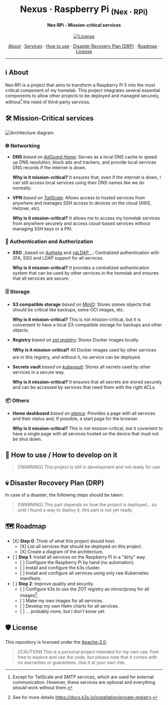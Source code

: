 <!-- markdownlint-disable MD033 -->

<h1 align="center">
  Nexus · Raspberry Pi <sub>(Nex · RPi)</sub>
</h1>

<h4 align="center">Nex·RPi - Mission-critical services</h4>

<div align="center">

[![License](https://img.shields.io/badge/License-Apache_2.0-blue?logo=git\&logoColor=white\&logoWidth=20)](../../LICENSE)

<!-- trunk-ignore-begin(markdown-link-check/404) -->

<a href="#ℹ%EF%B8%8F-about">About</a> · <a href="#%EF%B8%8F-mission-critical-services">Services</a> · <a href="#-how-to-use--how-to-develop-on-it">How to use</a> · <a href="#-disaster-recovery-plan-drp">Disaster Recovery Plan (DRP)</a> · <a href="#%EF%B8%8F-roadmap">Roadmap</a> · <a href="#%EF%B8%8F-license">License</a>

<!-- trunk-ignore-end(markdown-link-check/404) -->

</div>

***

<!-- markdownlint-enable MD033 -->

## ℹ️ About

Nex·RPi is a project that aims to transform a Raspberry Pi 5 into the most critical component of my homelab.
This project integrates several essential components to allow other projects to be deployed and managed securely,
without[^1] the need of third-party services.

## 🛠️ Mission-Critical services

![Architecture diagram](./assets/architecture.svg)

### 🌐 Networking

* **DNS** *based on [AdGuard Home](https://adguard.com/en/adguard-home/overview.html)*: Serves as a local DNS cache to
  speed up DNS resolution, block ads and trackers, and provide local services DNS records if the internet is down.

  **Why is it mission-critical?** It ensures that, even if the internet is down, I can still access local services using
  their DNS names like we do normally.

* **VPN** *based on [TailScale](https://tailscale.com/)*: Allows access to hosted services from anywhere and manages SSH
  access to devices on the cloud (AWS, Hetzner, etc).

  **Why is it mission-critical?** It allows me to access my homelab services from anywhere securely and access cloud-based
  services without managing SSH keys or a PKI.

### 🔐 Authentication and Authorization

* **SSO** \_based on [Authelia](https://www.authelia.com/) and [yaLDAP](https://github.com/chezmoi-sh/yaldap/tree/main)\_\_:
  Centralized authentication with 2FA, SSO and LDAP support for all services.

  **Why is it mission-critical?** It provides a centralized authentication system that can be used by other services
  in the homelab and ensures that all services are secure.

### 🗄️ Storage

* **S3 compatible storage** *based on [MinIO](https://min.io/)*: Stores somes objects that should be critical like
  backups, some OCI images, etc.

  **Why is it mission-critical?** This is not mission-critical, but it is convenient to have a local S3-compatible
  storage for backups and other objects.

* **Registry** *based on [zot registry](https://zotregistry.dev)*: Stores Docker images locally.

  ❗**Why is it mission-critical?** All Docker images used by other services are in this registry, and without it, no
  service can be deployed.

* **Secrets vault** *based on [kubevault](https://github.com/chezmoi-sh/kubevault)*: Stores all secrets used by other services in a secure way.

  **Why is it mission-critical?** It ensures that all secrets are stored securely and can be accessed by services that
  need them with the right ACLs.

### 📦 Others

* **Home dashboard** *based on [glance](https://github.com/glanceapp/glance)*: Provides a page with all services and their
  status and, if possible, a start page for the browser.

  **Why is it mission-critical?** This is not mission-critical, but it covenient to have a single page with all services
  hosted on the device that must not be shut down.

## 🚀 How to use / How to develop on it

> \[!WARNING]
> This project is still in development and not ready for use

## 💀 Disaster Recovery Plan (DRP)

In case of a disaster, the following steps should be taken:

> \[!WARNING]
> This part depends on how the project is deployed... so until I found a way to deploy it, this part is not yet ready.

## 🗺️ Roadmap

* \[X] **Step 0**: Think of what this project should host.
  * \[X] List all services that should be deployed on this project.
  * \[X] Create a diagram of the architecture.
* \[ ] **Step 1**: Install all services on the Raspberry Pi in a "dirty" way.
  * \[ ] Configure the Raspberry Pi by hand (no automation).
  * \[ ] Install and configure the k3s cluster.
  * \[ ] Install and configure all services using only raw Kubernetes manifests.
* \[ ] **Step 2**: Improve quality and security.
  * \[ ] Configure k3s to use the ZOT registry as mirror/proxy for all images[^2].
  * \[ ] Make my own images for all services.
  * \[ ] Develop my own Helm charts for all services.
  * \[ ] ... probably more, but I don't know yet.

## 🛡️ License

This repository is licensed under the [Apache-2.0](../../LICENSE).

> \[!CAUTION]
> This is a personal project intended for my own use. Feel free to explore and use the code,
> but please note that it comes with no warranties or guarantees. Use it at your own risk.

[^1]: Except for TailScale and SMTP services, which are used for external communication. However, these services are
    optional and everything *should* work without them.

[^2]: See for more details <https://docs.k3s.io/installation/private-registry>.
